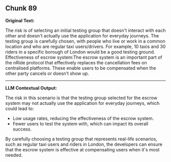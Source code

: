 ## Chunk 89

**Original Text:**

The risk is of selecting
an initial testing group that doesn't interact with each other
and doesn't actually use the application for everyday
journeys. The testing group is carefully chosen, with people who live or
work in a common location and who are regular taxi
users/drivers. For example, 10 taxis and 30 riders in a specific
borough of London would be a good testing ground. Effectiveness of escrow system:The escrow system is an
important part of the nRide protocol that effectively replaces
the cancellation fees on centralised platforms. These enable
users to be compensated when the other party cancels or
doesn’t show up.

---

**LLM Contextual Output:**

The risk in this scenario is that the testing group selected for the escrow system may not actually use the application for everyday journeys, which could lead to:

* Low usage rates, reducing the effectiveness of the escrow system.
* Fewer users to test the system with, which can impact its overall success.

By carefully choosing a testing group that represents real-life scenarios, such as regular taxi users and riders in London, the developers can ensure that the escrow system is effective at compensating users when it's most needed.
